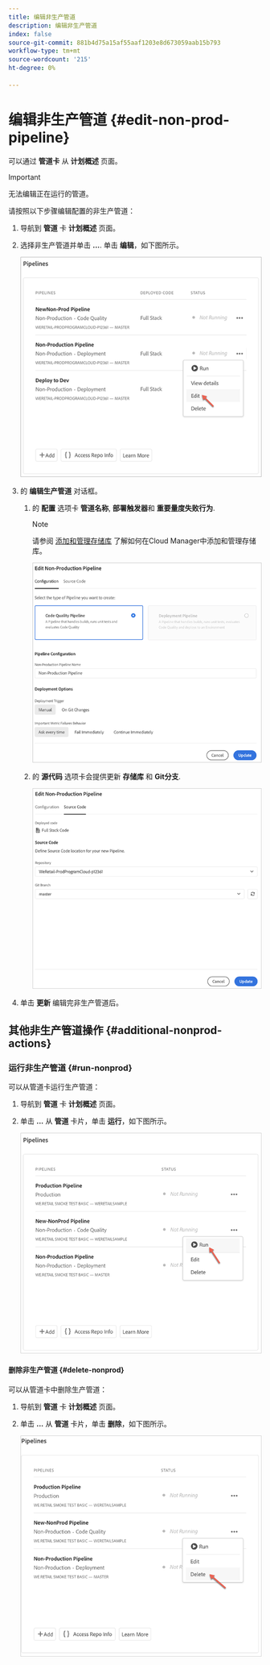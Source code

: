 ```yaml
---
title: 编辑非生产管道
description: 编辑非生产管道
index: false
source-git-commit: 881b4d75a15af55aaf1203e8d673059aab15b793
workflow-type: tm+mt
source-wordcount: '215'
ht-degree: 0%

---
```



# 编辑非生产管道 {#edit-non-prod-pipeline}

可以通过 **管道卡** 从 **计划概述** 页面。

>[!IMPORTANT]
>无法编辑正在运行的管道。

请按照以下步骤编辑配置的非生产管道：

1. 导航到 **管道** 卡 **计划概述** 页面。

1. 选择非生产管道并单击 **...**. 单击 **编辑**，如下图所示。

   ![](/help/implementing/cloud-manager/assets/configure-pipeline/nonprod-pipeline-edit1.png)

1. 的 **编辑生产管道** 对话框。

   1. 的 **配置** 选项卡 **管道名称**, **部署触发器**&#x200B;和 **重要量度失败行为**.

      >[!NOTE]
      >请参阅 [添加和管理存储库](/help/implementing/cloud-manager/managing-code/cloud-manager-repositories.md) 了解如何在Cloud Manager中添加和管理存储库。

      ![](/help/implementing/cloud-manager/assets/configure-pipeline/nonprod-pipeline-edit2.png)


   1. 的 **源代码** 选项卡会提供更新 **存储库** 和 **Git分支**.

      ![](/help/implementing/cloud-manager/assets/configure-pipeline/nonprod-pipeline-edit3.png)

1. 单击 **更新** 编辑完非生产管道后。

## 其他非生产管道操作 {#additional-nonprod-actions}

### 运行非生产管道 {#run-nonprod}

可以从管道卡运行生产管道：

1. 导航到 **管道** 卡 **计划概述** 页面。

1. 单击 **...** 从 **管道** 卡片，单击 **运行**，如下图所示。

   ![](/help/implementing/cloud-manager/assets/configure-pipeline/nonprod-run1.png)

#### 删除非生产管道 {#delete-nonprod}

可以从管道卡中删除生产管道：

1. 导航到 **管道** 卡 **计划概述** 页面。

1. 单击 **...** 从 **管道** 卡片，单击 **删除**，如下图所示。

   ![](/help/implementing/cloud-manager/assets/configure-pipeline/nonprod-delete.png)
